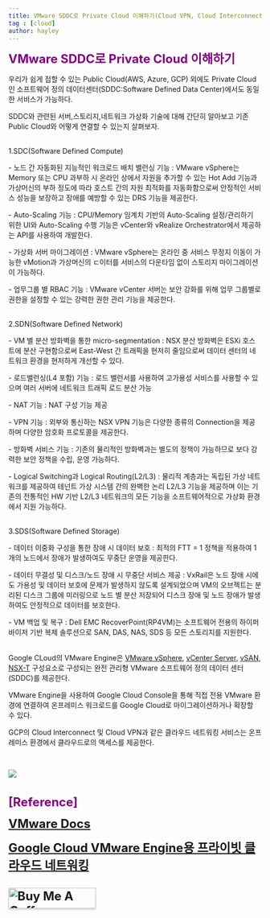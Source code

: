 ```yaml
---
title: VMware SDDC로 Private Cloud 이해하기(Cloud VPN, Cloud Interconnect)
tag : [cloud]
author: hayley
---
```


<font size="5" color="purple"><b>VMware SDDC로 Private Cloud 이해하기</b></font>
<p>우리가 쉽게 접할 수 있는 Public Cloud(AWS, Azure, GCP) 외에도 Private Cloud인 소프트웨어 정의 데이터센터(SDDC:Software Defined Data Center)에서도 동일한 서비스가 가능하다. 
<p>SDDC와 관련된 서버,스토리지,네트워크 가상화 기술에 대해 간단히 알아보고 기존 Public Cloud와 어떻게 연결할 수 있는지 살펴보자. 
<br>
<br>
<p>1.SDC(Software Defined Compute)  
<p>- 노드 간 자동화된 지능적인 워크로드 배치 밸런싱 기능 : VMware vSphere는 Memory 또는 CPU 과부하 시 온라인 상에서 자원을 추가할 수 있는 Hot Add 기능과 가상머신의 부하 정도에 따라 호스트 간의 자원 최적화를 자동화함으로써 안정적인 서비스 성능을 보장하고 장애를 예방할 수 있는 DRS 기능을 제공한다. 
<p>- Auto-Scaling 기능 : CPU/Memory 임계치 기반의 Auto-Scaling 설정/관리하기 위한 UI와 Auto-Scaling 수행 기능은 vCenter와 vRealize Orchestrator에서 제공하는 API를 사용하여 개발한다.  
<p>- 가상화 서버 마이그레이션 : VMware vSphere는 온라인 중 서비스 무정지 이동이 가능한 vMotion과 가상머신의 ㄷ이터를 서비스의 다운타임 없이 스토리지 마이그레이션이 가능하다.
<p>- 업무그룹 별 RBAC 기능 : VMware vCenter 서버는 보안 강화를 위해 업무 그룹별로 권한을 설정할 수 있는 강력한 권한 관리 기능을 제공한다.
<br>  
<br>
<p>2.SDN(Software Defined Network)
<p>- VM 별 분산 방화벽을 통한 micro-segmentation : NSX 분산 방화벽은 ESXi 호스트에 분산 구현함으로써 East-West 간 트래픽을 현저히 줄임으로써 데이터 센터의 네트워크 환경을 현저하게 개선할 수 있다.
<p>- 로드밸런싱(L4 포함) 기능 : 로드 밸런서를 사용하여 고가용성 서비스를 사용할 수 있으며 여러 서버에 네트워크 트래픽 로드 분산 가능   
<p>- NAT 기능 : NAT 구성 기능 제공
<p>- VPN 기능 : 외부와 통신하는 NSX VPN 기능은 다양한 종류의 Connection을 제공하며 다양한 암호화 프로토콜을 제공한다.
<p>- 방화벽 서비스 기능 : 기존의 물리적인 방화벽과는 별도의 정책이 가능하므로 보다 강력한 보안 정책을 수립, 운영 가능하다.
<p>- Logical Switching과 Logical Routing(L2/L3) : 물리적 계층과는 독립된 가상 네트워크를 제공하여 테넌트 가상 시스템 간의 완벽한 논리 L2/L3 기능을 제공하며 이는 기존의 전통적인 HW 기반 L2/L3 네트워크의 모든 기능을 소프트웨어적으로 가상화 환경에서 지원 가능하다.  
<br>  
<br>
<p>3.SDS(Software Defined Storage) 
<p>- 데이터 이중화 구성을 통한 장애 시 데이터 보호 : 최적의 FTT = 1 정책을 적용하여 1개의 노드에서 장애가 발생하여도 무중단 운영을 제공한다.
<p>- 데이터 무결성 및 디스크/노드 장애 시 무중단 서비스 제공 : VxRail은 노드 장애 시에도 가용성 및 데이터 보호에 문제가 발생하지 않도록 설계되었으며 VM의 오브젝트는 분리된 디스크 그룹에 미러링으로 노드 별 분산 저장되어 디스크 장애 및 노드 장애가 발생하여도 안정적으로 데이터를 보호한다.   
<p>- VM 백업 및 복구 : Dell EMC RecoverPoint(RP4VM)는 소프트웨어 전용의 하이퍼바이저 기반 복제 솔루션으로 SAN, DAS, NAS, SDS 등 모든 스토리지를 지원한다. 
<br>  
<br>
<p> Google CLoud의 VMware Engine은 <a href="https://www.vmware.com/products/vsphere.html">VMware vSphere</a>, <a href="https://www.vmware.com/products/vcenter-server.html">vCenter Server</a>, <a href="https://www.vmware.com/products/vsan.html">vSAN</a>, <a href="https://www.vmware.com/products/nsx.html">NSX-T</a> 구성요소로 구성되는 완전 관리형 VMware 소프트웨어 정의 데이터 센터(SDDC)를 제공한다.  
<p> VMware Engine을 사용하여 Google Cloud Console을 통해 직접 전용 VMware 환경에 연결하여 온프레미스 워크로드를 Google Cloud로 마이그레이션하거나 확장할 수 있다.
<p> GCP의 Cloud Interconnect 및 Cloud VPN과 같은 클라우드 네트워킹 서비스는 온프레미스 환경에서 클라우드로의 액세스를 제공한다.  
<p>  
<br>
<p><img src="https://cloud.google.com/architecture/images/private-cloud-vmware-engine-architecture.png?hl=ko-KRUbuntu%22">  
<br>
<br>
<br> <font size="5" color="purple"><b>[Reference]
<p><a href="https://docs.vmware.com/kr/">VMware Docs</a>  
<p><a href="https://cloud.google.com/architecture/private-cloud-networking-for-vmware-engine?hl=ko-KRUbuntu%22&skip_cache=true">Google Cloud VMware Engine용 프라이빗 클라우드 네트워킹 </a>
<br>
<br>  
<a href="https://www.buymeacoffee.com/yhshim17" target="_blank"><img src="https://www.buymeacoffee.com/assets/img/custom_images/orange_img.png" alt="Buy Me A Coffee" style="height: 41px !important;width: 174px !important;box-shadow: 0px 3px 2px 0px rgba(190, 190, 190, 0.5) !important;-webkit-box-shadow: 0px 3px 2px 0px rgba(190, 190, 190, 0.5) !important;" ></a>


